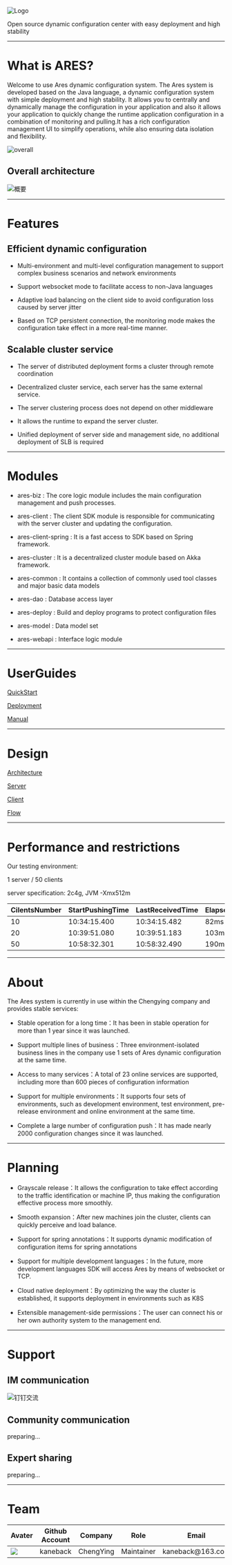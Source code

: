 ![Logo](doc/assets/Logo.png)

Open source dynamic configuration center with easy deployment and high stability


--------------------------------------------------------------------------------
# What is ARES?
 
 Welcome to use Ares dynamic configuration system.
 The Ares system is developed based on the Java language, a dynamic configuration system with simple deployment and high stability.
 It allows you to centrally and dynamically manage the configuration in your application and also it allows your application to quickly change the runtime application configuration in a combination of monitoring and pulling.It has a rich configuration management UI to simplify operations, while also ensuring data isolation and flexibility.
 
 ![overall](doc/assets/overall.png)
 
## Overall architecture

  ![概要](doc/assets/Ares概要.png)
 
-------------------------------------------------------------------------------- 
# Features

## Efficient dynamic configuration

* Multi-environment and multi-level configuration management to support complex business scenarios and network environments

* Support websocket mode to facilitate access to non-Java languages

* Adaptive load balancing on the client side to avoid configuration loss caused by server jitter

* Based on TCP persistent connection, the monitoring mode makes the configuration take effect in a more real-time manner.


## Scalable cluster service

* The server of distributed deployment forms a cluster through remote coordination

* Decentralized cluster service, each server has the same external service.

* The server clustering process does not depend on other middleware

* It allows the runtime to expand the server cluster.

* Unified deployment of server side and management side, no additional deployment of SLB is required
   
--------------------------------------------------------------------------------  

# Modules

* ares-biz : The core logic module includes the main configuration management and push processes.

* ares-client : The client SDK module is responsible for communicating with the server cluster and updating the configuration.

* ares-client-spring : It is a fast access to SDK based on Spring framework.

* ares-cluster : It is a decentralized cluster module based on Akka framework.

* ares-common : It contains a collection of commonly used tool classes and major basic data models

* ares-dao : Database access layer

* ares-deploy : Build and deploy programs to protect configuration files

* ares-model : Data model set

* ares-webapi : Interface logic module

--------------------------------------------------------------------------------   

# UserGuides

 [QuickStart](doc/UserGuide/QuickStart.md) 
  
 [Deployment](doc/UserGuide/Deployment.md)
 
 [Manual](doc/UserGuide/Manual.md)

 --------------------------------------------------------------------------------   

# Design
 [Architecture](doc/DesignAndPattern/Architecture.md)
 
 [Server](doc/DesignAndPattern/Server.md)

 [Client](doc/DesignAndPattern/Server.md)

 [Flow](doc/DesignAndPattern/Flow.md)

--------------------------------------------------------------------------------   

# Performance and restrictions

Our testing environment:

1 server / 50 clients

server specification: 2c4g, JVM -Xmx512m

<table>
  <thead>
    <th>CilentsNumber</th>
    <th>StartPushingTime</th>
    <th>LastReceivedTime</th>
    <th>ElapsedTime</th>
    <th>Failure</th>
  </thead>
  <tbody>
    <tr>
      <td>10</td>
      <td>10:34:15.400</td>
      <td>10:34:15.482</td>
      <td>82ms</td>
      <td>0</td>
    </tr>
    <tr>
      <td>20</td>
      <td>10:39:51.080</td>
      <td>10:39:51.183</td>
      <td>103ms</td>
      <td>0</td>
    </tr>
    <tr>
      <td>50</td>
      <td>10:58:32.301</td>
      <td>10:58:32.490</td>
      <td>190ms</td>
      <td>0</td>
    </tr>
  </tbody>
</table>

--------------------------------------------------------------------------------   

# About

The Ares system is currently in use within the Chengying company and provides stable services:

* Stable operation for a long time：It has been in stable operation for more than 1 year since it was launched.

* Support multiple lines of business：Three environment-isolated business lines in the company use 1 sets of Ares dynamic configuration at the same time.

* Access to many services：A total of 23 online services are supported, including more than 600 pieces of configuration information

* Support for multiple environments：It supports four sets of environments, such as development environment, test environment, pre-release environment and online environment at the same time.

* Complete a large number of configuration push：It has made nearly 2000 configuration changes since it was launched.
   
--------------------------------------------------------------------------------   

# Planning

* Grayscale release：It allows the configuration to take effect according to the traffic identification or machine IP, thus making the configuration effective process more smoothly.

* Smooth expansion：After new machines join the cluster, clients can quickly perceive and load balance.

* Support for spring annotations：It supports dynamic modification of configuration items for spring annotations

* Support for multiple development languages：In the future, more development languages SDK will access Ares by means of websocket or TCP.

* Cloud native deployment：By optimizing the way the cluster is established, it supports deployment in environments such as K8S

* Extensible management-side permissions：The user can connect his or her own authority system to the management end.

--------------------------------------------------------------------------------  
# Support  

## IM communication
 
![钉钉交流](doc/assets/dingding.jpg)

## Community communication
 
 preparing...
 
## Expert sharing
preparing...

--------------------------------------------------------------------------------  
# Team  
<table>
  <thead>
    <th>Avater</th>
    <th>Github Account</th>
    <th>Company</th>
    <th>Role</th>
    <th>Email</th>
  </thead>
  <tbody>
    <tr>
      <td width='20%'><img src="https://avatars0.githubusercontent.com/u/13861015?s=460&u=07321c5d7662f75c27b08ae62877f0400d32bbf1&v=4"></td>
      <td>kaneback</td>
      <td>ChengYing</td>
      <td>Maintainer</td>
      <td>kaneback@163.com</td>
    </tr>
  </tbody>
</table>
  
 
